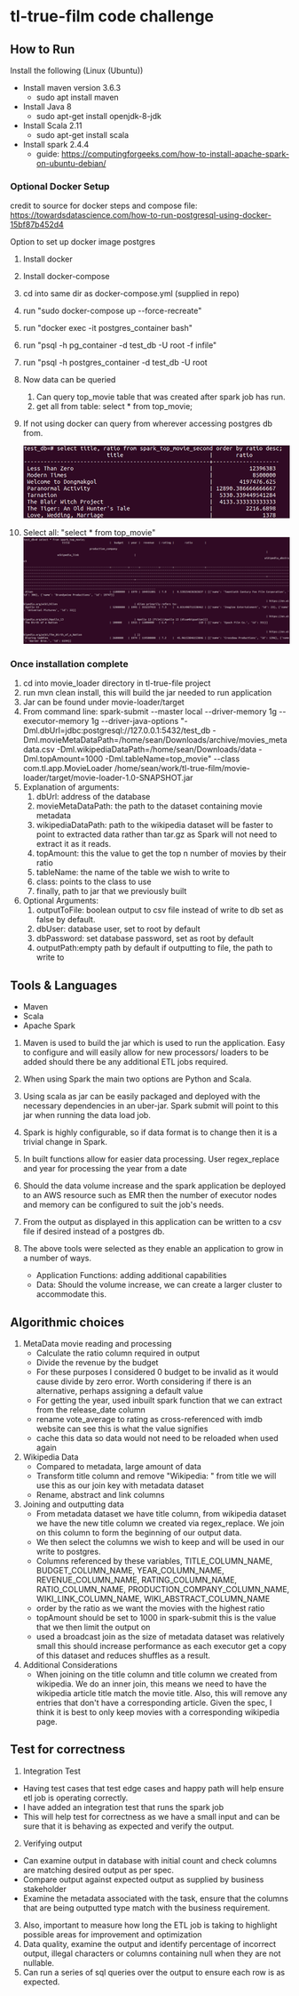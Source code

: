 # tl-true-film code challenge
## How to Run
Install the following (Linux (Ubuntu))
- Install maven version 3.6.3
    - sudo apt install maven
- Install Java 8
  - sudo apt-get install openjdk-8-jdk
- Install Scala 2.11
  - sudo apt-get install scala
- Install spark 2.4.4
  - guide: https://computingforgeeks.com/how-to-install-apache-spark-on-ubuntu-debian/
### Optional Docker Setup
credit to source for docker steps and compose file: https://towardsdatascience.com/how-to-run-postgresql-using-docker-15bf87b452d4

Option to set up docker image postgres
1. Install docker
2. Install docker-compose
3. cd into same dir as docker-compose.yml (supplied in repo)
4. run "sudo docker-compose up --force-recreate"
5. run "docker exec -it postgres_container bash"
6. run "psql -h pg_container -d test_db -U root -f infile"
7. run "psql -h postgres_container -d test_db -U root
8. Now data can be queried
   1. Can query top_movie table that was created after spark job
   has run.
   2. get all from table: select * from top_movie;
9. If not using docker can query from wherever accessing 
postgres db from.

    ![](selectTable.png "Select Query")
10. Select all: "select * from top_movie"
    ![](selectAll.png "Select All Query")
### Once installation complete
1. cd into movie_loader directory in tl-true-file project
2. run mvn clean install, this will build the jar needed
to run application
3. Jar can be found under movie-loader/target
4. From command line: spark-submit --master local --driver-memory 1g --executor-memory 1g --driver-java-options "-Dml.dbUrl=jdbc:postgresql://127.0.0.1:5432/test_db
   -Dml.movieMetaDataPath=/home/sean/Downloads/archive/movies_metadata.csv -Dml.wikipediaDataPath=/home/sean/Downloads/data
   -Dml.topAmount=1000 -Dml.tableName=top_movie" --class com.tl.app.MovieLoader /home/sean/work/tl-true-film/movie-loader/target/movie-loader-1.0-SNAPSHOT.jar
5. Explanation of arguments:
   1. dbUrl: address of the database
   2. movieMetaDataPath: the path to the dataset containing
   movie metadata
   3. wikipediaDataPath: path to the wikipedia dataset will be
   faster to point to extracted data rather than tar.gz as Spark
   will not need to extract it as it reads.
   4. topAmount: this the value to get the top n number of movies
   by their ratio
   5. tableName: the name of the table we wish to write to
   6. class: points to the class to use
   7. finally, path to jar that we previously built
6. Optional Arguments:
   1. outputToFile: boolean output to csv file instead of 
   write to db set as false by default.
   2. dbUser: database user, set to root by default
   3. dbPassword: set database password, set as root by default
   4. outputPath:empty path by default if outputting to 
   file, the path to write to

## Tools & Languages
- Maven
- Scala
- Apache Spark

1. Maven is used to build the jar which is used to run 
the application. Easy to configure and will easily allow
for new processors/ loaders to be added should there be any
additional ETL jobs required.
2. When using Spark the main two options are Python and Scala.
3. Using scala as jar can be easily packaged and deployed with
the necessary dependencies in an uber-jar. Spark submit will 
point to this jar when running the data load job.
4. Spark is highly configurable, so if data format is to change
then it is a trivial change in Spark.
5. In built functions allow for easier data processing. User
regex_replace and year for processing the year from a date
6. Should the data volume increase and the spark application
be deployed to an AWS resource such as EMR then the number
of executor nodes and memory can be configured to suit the job's
needs.
7. From the output as displayed in this application can be
written to a csv file if desired instead of a postgres db.

8. The above tools were selected as they enable an application
to grow in a number of ways.
   - Application Functions: adding additional capabilities
   - Data: Should the volume increase, we can create a larger
   cluster to accommodate this.

## Algorithmic choices
1. MetaData movie reading and processing
   - Calculate the ratio column required in output
   - Divide the revenue by the budget
   - For these purposes I considered 0 budget to be invalid
as it would cause divide by zero error. Worth considering if
there is an alternative, perhaps assigning a default value
   - For getting the year, used inbuilt spark function that
   we can extract from the release_date column
   - rename vote_average to rating as cross-referenced with
   imdb website can see this is what the value signifies
   - cache this data so data would not need to be reloaded
   when used again
2. Wikipedia Data
   - Compared to metadata, large amount of data
   - Transform title column and remove "Wikipedia: " from title
   we will use this as our join key with metadata dataset
   - Rename, abstract and link columns
3. Joining and outputting data
   - From metadata dataset we have title column, from wikipedia
    dataset we have the new title column we created via regex_replace. 
   We join on this column to form the beginning of our output data.
   - We then select the columns we wish to keep and will be
used in our write to postgres. 
   - Columns referenced by these variables, TITLE_COLUMN_NAME, BUDGET_COLUMN_NAME, YEAR_COLUMN_NAME, REVENUE_COLUMN_NAME,
     RATING_COLUMN_NAME, RATIO_COLUMN_NAME, PRODUCTION_COMPANY_COLUMN_NAME,
     WIKI_LINK_COLUMN_NAME, WIKI_ABSTRACT_COLUMN_NAME
   - order by the ratio as we want the movies with the highest 
ratio
   - topAmount should be set to 1000 in spark-submit this is
   the value that we then limit the output on
   - used a broadcast join as the size of metadata dataset was
   relatively small this should increase performance as each executor 
   get a copy of this dataset and reduces shuffles as a result.
4. Additional Considerations
   - When joining on the title column and title column we created 
   from wikipedia. We do an inner join, this means we need to have
   the wikipedia article title match the movie title. Also, 
   this will remove any entries that don't have a corresponding article.
   Given the spec, I think it is best to only keep movies with
   a corresponding wikipedia page.


## Test for correctness
1. Integration Test
 - Having test cases that test edge cases and happy path will 
help ensure etl job is operating correctly.
 - I have added an integration test that runs the spark job
 - This will help test for correctness as we have a small
input and can be sure that it is behaving as expected and verify
the output.
2. Verifying output
 - Can examine output in database with initial count and
check columns are matching desired output as per spec.
  - Compare output against expected output as supplied by 
  business stakeholder
  - Examine the metadata associated with the task, ensure that
  the columns that are being outputted type match with the
  business requirement.
3. Also, important to measure how long the ETL job is taking
to highlight possible areas for improvement and optimization
4. Data quality, examine the output and identify percentage 
of incorrect output, illegal characters or columns containing null 
when they are not nullable.
5. Can run a series of sql queries over the output to ensure
each row is as expected.





